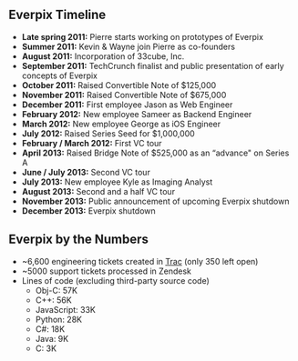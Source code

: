 Everpix Timeline
----------------

* **Late spring 2011:** Pierre starts working on prototypes of Everpix
* **Summer 2011:** Kevin & Wayne join Pierre as co-founders
* **August 2011:** Incorporation of 33cube, Inc.
* **September 2011:** TechCrunch finalist and public presentation of early concepts of Everpix
* **October 2011:** Raised Convertible Note of $125,000
* **November 2011:** Raised Convertible Note of $675,000
* **December 2011:** First employee Jason as Web Engineer
* **February 2012:** New employee Sameer as Backend Engineer
* **March 2012:** New employee George as iOS Engineer
* **July 2012:** Raised Series Seed for $1,000,000
* **February / March 2012:** First VC tour
* **April 2013:** Raised Bridge Note of $525,000 as an “advance" on Series A
* **June / July 2013:** Second VC tour
* **July 2013:** New employee Kyle as Imaging Analyst
* **August 2013:** Second and a half VC tour
* **November 2013:** Public announcement of upcoming Everpix shutdown
* **December 2013:** Everpix shutdown

Everpix by the Numbers
----------------------

* ~6,600 engineering tickets created in [Trac](http://trac.edgewall.org/) (only 350 left open)
* ~5000 support tickets processed in Zendesk
* Lines of code (excluding third-party source code)
  * Obj-C: 57K
  * C++: 56K
  * JavaScript: 33K
  * Python: 28K
  * C#: 18K
  * Java: 9K
  * C: 3K
